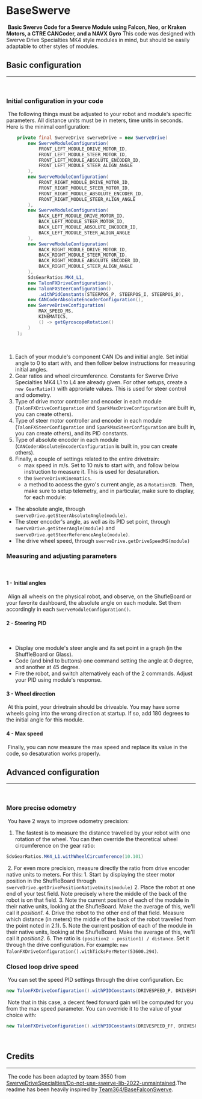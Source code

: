 # BaseSwerve
​
**Basic Swerve Code for a Swerve Module using Falcon, Neo, or Kraken Motors, a CTRE CANCoder, and a NAVX Gyro**
This code was designed with Swerve Drive Specialties MK4 style modules in mind, but should be easily adaptable to other styles of modules.
​
## Basic configuration
----
​
### Initial configuration in your code
​
The following things must be adjusted to your robot and module's specific parameters. All distance units must be in meters, time units in seconds. Here is the minimal configuration:
​
```java
    private final SwerveDrive swerveDrive = new SwerveDrive(
        new SwerveModuleConfiguration( 
            FRONT_LEFT_MODULE_DRIVE_MOTOR_ID,
            FRONT_LEFT_MODULE_STEER_MOTOR_ID, 
            FRONT_LEFT_MODULE_ABSOLUTE_ENCODER_ID, 
            FRONT_LEFT_MODULE_STEER_ALIGN_ANGLE
        ), 
        new SwerveModuleConfiguration( 
            FRONT_RIGHT_MODULE_DRIVE_MOTOR_ID, 
            FRONT_RIGHT_MODULE_STEER_MOTOR_ID,
            FRONT_RIGHT_MODULE_ABSOLUTE_ENCODER_ID, 
            FRONT_RIGHT_MODULE_STEER_ALIGN_ANGLE
        ), 
        new SwerveModuleConfiguration( 
            BACK_LEFT_MODULE_DRIVE_MOTOR_ID,
            BACK_LEFT_MODULE_STEER_MOTOR_ID, 
            BACK_LEFT_MODULE_ABSOLUTE_ENCODER_ID,
            BACK_LEFT_MODULE_STEER_ALIGN_ANGLE
        ), 
        new SwerveModuleConfiguration(
            BACK_RIGHT_MODULE_DRIVE_MOTOR_ID,
            BACK_RIGHT_MODULE_STEER_MOTOR_ID,  
            BACK_RIGHT_MODULE_ABSOLUTE_ENCODER_ID, 
            BACK_RIGHT_MODULE_STEER_ALIGN_ANGLE
        ), 
        SdsGearRatios.MK4_L1, 
        new TalonFXDriveConfiguration(), 
        new TalonFXSteerConfiguration()
            .withPidConstants(STEERPOS_P, STEERPOS_I, STEERPOS_D), 
        new CANCoderAbsoluteEncoderConfiguration(),
        new SwerveDriveConfiguration(
            MAX_SPEED_MS, 
            KINEMATICS, 
            () -> getGyroscopeRotation()
        )
    );
```
​
1. Each of your module's component CAN IDs and initial angle. Set initial angle to 0 to start with, and then follow below instructions for measuring initial angles.
2. Gear ratios and wheel circumference. Constants for Swerve Drive Specialties MK4 L1 to L4 are already given. For other setups, create a `new GearRatio()` with approriate values. This is used for steer control and odometry.
3. Type of drive motor controller and encoder in each module (`TalonFXDriveConfiguration` and `SparkMaxDriveConfiguration` are built in, you can create others).
4. Type of steer motor controller and encoder in each module (`TalonFXSteerConfiguration` and `SparkMaxSteerConfiguration` are built in, you can create others), and its PID constants.
5. Type of absolute encoder in each module (`CANCoderAbsoluteEncoderConfiguration` is built in, you can create others).
6. Finally, a couple of settings related to the entire drivetrain:
    * max speed in m/s. Set to 10 m/s to start with, and follow below instruction to measure it. This is used for desaturation.
    * the `SwerveDriveKinematics`.
    * a method to access the gyro's current angle, as a `Rotation2D`.
​
Then, make sure to setup telemetry, and in particular, make sure to display, for each module:
​
* The absolute angle, through `swerveDrive.getSteerAbsoluteAngle(module)`.
* The steer encoder's angle, as well as its PID set point, through `swerveDrive.getSteerAngle(module)` and `swerveDrive.getSteerReferenceAngle(module)`.
* The drive wheel speed, through `swerveDrive.getDriveSpeedMS(module)`
​
### Measuring and adjusting parameters
​
#### 1 - Initial angles
​
Align all wheels on the physical robot, and observe, on the ShufleBoard or your favorite dashboard, the absolute angle on each module. Set them accordingly in each `SwerveModuleConfiguration()`.
​
#### 2 - Steering PID
​
* Display one module's steer angle and its set point in a graph (in the ShuffleBoard or Glass).
* Code (and bind to buttons) one command setting the angle at 0 degree, and another at 45 degree.
* Fire the robot, and switch alternatively each of the 2 commands. Adjust your PID using module's response.
​
#### 3 - Wheel direction
​
At this point, your drivetrain should be driveable. You may have some wheels going into the wrong direction at startup. If so, add 180 degrees to the initial angle for this module.
​
#### 4 - Max speed
​
Finally, you can now measure the max speed and replace its value in the code, so desaturation works properly.
​
## Advanced configuration
----
​
### More precise odometry
​
You have 2 ways to improve odometry precision:
​
1. The fastest is to measure the distance travelled by your robot with one rotation of the wheel. You can then override the theoretical wheel circumference on the gear ratio:
​
```java
SdsGearRatios.MK4_L1.withWheelCircumference(10.101)
```
​
2. For even more precision, measure directly the ratio from drive encoder native units to meters. For this:
    1. Start by displaying the steer motor position in the ShuffleBoard through `swerveDrive.getDrivePositionNativeUnits(module)`
    2. Place the robot at one end of your test field. Note precisely where the middle of the back of the robot is on that field.
    3. Note the current position of each of the module in their native units, looking at the ShufleBoard. Make the average of this, we'll call it _position1_.
    4. Drive the robot to the other end of that field. Measure which distance (in meters) the middle of the back of the robot travelled from the point noted in 2.1).
    5. Note the current position of each of the module in their native units, looking at the ShufleBoard. Make the average of this, we'll call it _position2_.
    6. The ratio is `(position2 - position1) / distance`. Set it through the drive configuration. For example: `new TalonFXDriveConfiguration().withTicksPerMeter(53600.294)`.
​
### Closed loop drive speed
​
You can set the speed PID settings through the drive configuration. Ex:
​
```java
new TalonFXDriveConfiguration().withPIDConstants(DRIVESPEED_P, DRIVESPEED_I, DRIVESPEED_D)
```
​
Note that in this case, a decent feed forward gain will be computed for you from the max speed parameter. You can override it to the value of your choice with:
​
```java
new TalonFXDriveConfiguration().withPIDConstants(DRIVESPEED_FF, DRIVESPEED_P, DRIVESPEED_I, DRIVESPEED_D)
```
​
## Credits
----
​
The code has been adapted by team 3550 from [SwerveDriveSpecialties/Do-not-use-swerve-lib-2022-unmaintained](https://github.com/SwerveDriveSpecialties/Do-not-use-swerve-lib-2022-unmaintained).
​
The readme has been heavily inspired by [Team364/BaseFalconSwerve](https://github.com/Team364/BaseFalconSwerve).
